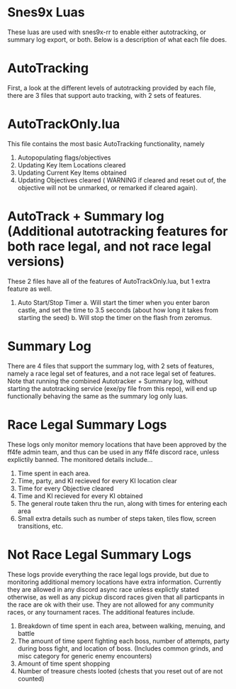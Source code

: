 # Snes9x Luas

These luas are used with snes9x-rr to enable either autotracking, or summary log export, or both. Below is a description of what each file does.

# AutoTracking

First, a look at the different levels of autotracking provided by each file, there are 3 files that support auto tracking, with 2 sets of features.

# AutoTrackOnly.lua
This file contains the most basic AutoTracking functionality, namely 

1. Autopopulating flags/objectives
2. Updating Key Item Locations cleared
3. Updating Current Key Items obtained
4. Updating Objectives cleared ( WARNING if cleared and reset out of, the objective will not be unmarked, or remarked if cleared again). 

# AutoTrack + Summary log (Additional autotracking features for both race legal, and not race legal versions)

These 2 files have all of the features of AutoTrackOnly.lua, but 1 extra feature as well.

1. Auto Start/Stop Timer 
  a. Will start the timer when you enter baron castle, and set the time to 3.5 seconds (about how long it takes from starting the seed)
  b. Will stop the timer on the flash from zeromus. 


# Summary Log

There are 4 files that support the summary log, with 2 sets of features, namely a race legal set of features, and a not race legal set of features. Note that running the combined Autotracker + Summary log, without starting the autotracking service (exe/py file from this repo), will end up functionally behaving the same as the summary log only luas. 

# Race Legal Summary Logs

These logs only monitor memory locations that have been approved by the ff4fe admin team, and thus can be used in any ff4fe discord race, unless explictily banned. The monitored details include...

1. Time spent in each area.
2. Time, party, and KI recieved for every KI location clear
3. Time for every Objective cleared
4. Time and KI recieved for every KI obtained
5. The general route taken thru the run, along with times for entering each area
6. Small extra details such as number of steps taken, tiles flow, screen transitions, etc. 

# Not Race Legal Summary Logs

These logs provide everything the race legal logs provide, but due to monitoring additional memory locations have extra information. Currently they are allowed in any discord async race unless explictly stated otherwise, as well as any pickup discord races given that all particpants in the race are ok with their use. They are not allowed for any community races, or any tournament races. The additional features include.

1. Breakdown of time spent in each area, between walking, menuing, and battle
2. The amount of time spent fighting each boss, number of attempts, party during boss fight, and location of boss. (Includes common grinds, and misc category for generic enemy encounters)
3. Amount of time spent shopping
4. Number of treasure chests looted (chests that you reset out of are not counted)
